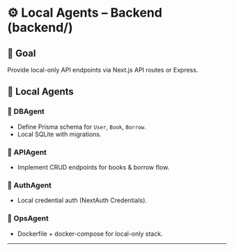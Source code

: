 # ⚙️ Local Agents – Backend (backend/)
## 🎯 Goal
Provide local-only API endpoints via Next.js API routes or Express.

## 👥 Local Agents
### 🧱 DBAgent
- Define Prisma schema for `User`, `Book`, `Borrow`.
- Local SQLite with migrations.
### 🧩 APIAgent
- Implement CRUD endpoints for books & borrow flow.
### 🔐 AuthAgent
- Local credential auth (NextAuth Credentials).
### 🧰 OpsAgent
- Dockerfile + docker-compose for local-only stack.

---